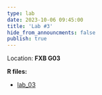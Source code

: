 ```yaml
---
type: lab
date: 2023-10-06 09:45:00
title: 'Lab #3'
hide_from_announcments: false
publish: true
---
```

Location: **FXB G03**

**R files:**
- [lab_03](https://github.com/coredatascience-fa23/BST219/tree/main/Labs/Lab_03) 
